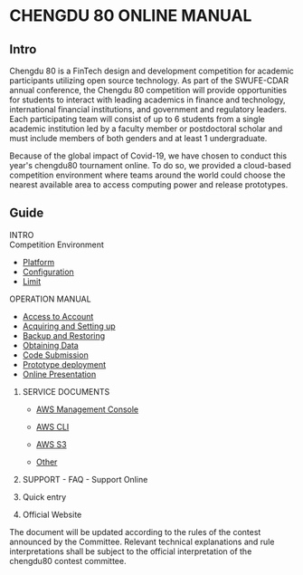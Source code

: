 # CHENGDU 80  ONLINE MANUAL

## Intro

Chengdu 80 is a FinTech design and development competition for academic participants utilizing open source technology. As part of the SWUFE-CDAR annual conference, the Chengdu 80 competition will provide opportunities for students to interact with leading academics in finance and technology, international financial institutions, and government and regulatory leaders. Each participating team will consist of up to 6 students from a single academic institution led by a faculty member or postdoctoral scholar and must include members of both genders and at least 1 undergraduate.

Because of the global impact of Covid-19, we have chosen to conduct this year's chengdu80 tournament online. To do so, we provided a cloud-based competition environment where teams around the world could choose the nearest available area to access computing power and release prototypes.

## Guide

INTRO  
 Competition Environment

* [Platform](intro/environment/platform.md)
* [Configuration](intro/environment/configuration.md)
* [Limit](intro/environment/limit.md)

  
OPERATION MANUAL

* [Access to Account](operation-manual/sign-console.md)
* [Acquiring and Setting up](operation-manual/sign-ec2.md)
* [Backup and Restoring](operation-manual/develops-and-backup.md)
* [Obtaining Data](operation-manual/upload-download-data.md)
* [Code Submission](operation-manual/code-present.md)
* [Prototype deployment](operation-manual/code-release.md)
* [Online Presentation](operation-manual/competitive-platform.md)

1. SERVICE DOCUMENTS  
   - [AWS Management Console](service-documents/aws-management-console.md)  
   - [AWS CLI](service-documents/aws-cli.md)  
   - [AWS S3](service-documents/aws-s3.md)

   - [Other](service-documents/to-be-continued.md)

2. SUPPORT - FAQ - Support Online
3. Quick entry
4. Official Website

The document will be updated according to the rules of the contest announced by the Committee. Relevant technical explanations and rule interpretations shall be subject to the official interpretation of the chengdu80 contest committee.

